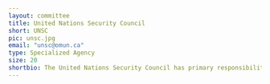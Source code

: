 ```yaml
---
layout: committee
title: United Nations Security Council
short: UNSC
pic: unsc.jpg
email: "unsc@omun.ca"
type: Specialized Agency
size: 20
shortbio: The United Nations Security Council has primary responsibility for the maintenance of international peace and security.
---
```

